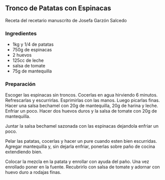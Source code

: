 ## Tronco de Patatas con Espinacas

Receta del recetario manuscrito de Josefa Garzón Salcedo

### Ingredientes

- 1kg y 1/4 de patatas
- 750g de espinacas
- 2 huevos
- 125cc de leche
- salsa de tomate
- 75g de mantequilla

### Preparación

Escoger las espinacas sin troncos.
Cocerlas en agua hirviendo 6 minutos.
Refrescarlas y escurrirlas.
Esprimirlas con las manos.
Luego picarlas finas.
Hacer una salsa bechamel con 20g de mantequilla,
20g de harina y leche.
Enfriar un poco.
Hacer dos huevos duros y la salsa de tomate con 20g de mantequilla.

Juntar la salsa bechamel sazonada con las espinacas dejandola enfriar un poco.

Pelar las patatas, cocerlas y hacer un pure cuando esten bien escurridas.
Agregar mantequilla y, sin dejarla enfriar,
ponerlas sobre paño de cocina extendiendo bien.

Colocar la mezcla en la patata y enrollar con ayuda del paño.
Una vez enrollado poner en la fuente.
Recubrirlo con salsa de tomate y adornar con huevo duro a rodajas finas.



